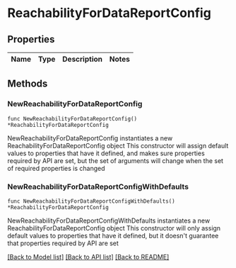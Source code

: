 # ReachabilityForDataReportConfig

## Properties

Name | Type | Description | Notes
------------ | ------------- | ------------- | -------------

## Methods

### NewReachabilityForDataReportConfig

`func NewReachabilityForDataReportConfig() *ReachabilityForDataReportConfig`

NewReachabilityForDataReportConfig instantiates a new ReachabilityForDataReportConfig object
This constructor will assign default values to properties that have it defined,
and makes sure properties required by API are set, but the set of arguments
will change when the set of required properties is changed

### NewReachabilityForDataReportConfigWithDefaults

`func NewReachabilityForDataReportConfigWithDefaults() *ReachabilityForDataReportConfig`

NewReachabilityForDataReportConfigWithDefaults instantiates a new ReachabilityForDataReportConfig object
This constructor will only assign default values to properties that have it defined,
but it doesn't guarantee that properties required by API are set


[[Back to Model list]](../README.md#documentation-for-models) [[Back to API list]](../README.md#documentation-for-api-endpoints) [[Back to README]](../README.md)


